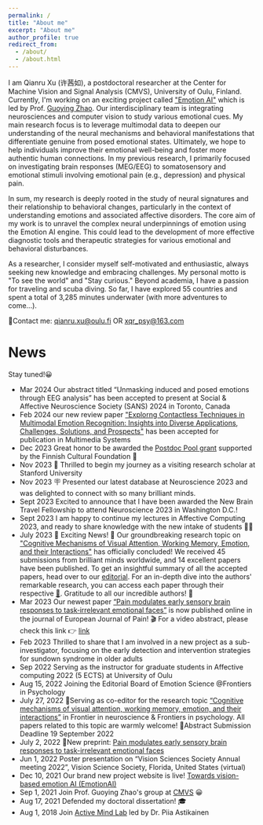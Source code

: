 ```yaml
---
permalink: /
title: "About me"
excerpt: "About me"
author_profile: true
redirect_from: 
  - /about/
  - /about.html
---
```

I am Qianru Xu (许茜如), a postdoctoral researcher at the Center for Machine Vision and Signal Analysis (CMVS), University of Oulu, Finland. Currently, I'm working on an exciting project called ["Emotion AI"](https://emotion-ai.rahtiapp.fi/index.html) which is led by Prof. [Guoying Zhao](https://gyzhao-nm.github.io/Guoying/). Our interdisciplinary team is integrating neurosciences and computer vision to study various emotional cues. My main research focus is to leverage multimodal data to deepen our understanding of the neural mechanisms and behavioral manifestations that differentiate genuine from posed emotional states. Ultimately, we hope to help individuals improve their emotional well-being and foster more authentic human connections. In my previous research, I primarily focused on investigating brain responses (MEG/EEG) to somatosensory and emotional stimuli involving emotional pain (e.g., depression) and physical pain. 

In sum, my research is deeply rooted in the study of neural signatures and their relationship to behavioral changes, particularly in the context of understanding emotions and associated affective disorders. The core aim of my work is to unravel the complex neural underpinnings of emotion using the Emotion AI engine. This could lead to the development of more effective diagnostic tools and therapeutic strategies for various emotional and behavioral disturbances.

<!--In my previous research, I primarily focused on investigating brain responses (MEG/EEG) to somatosensory and emotional stimuli in both depressed and non-depressed individuals. My Ph.D. dissertation, titled ["Change detection in the surrounding world: evidence from the visual and somatosensory brain responses"]( http://urn.fi/URN:ISBN:978-951-39-8791-6) was supervised by Assoc. prof. [Piia Astikainen](https://www.jyu.fi/edupsy/fi/laitokset/psykologia/en/staff/astikainen-piia) and Prof. [Jarmo Hämäläinen](https://www.jyu.fi/edupsy/fi/laitokset/psykologia/en/staff/hamalainen-jarmo). One of my ongoing projects revolves around understanding how physical pain, compared to emotional pain such as depression, alters emotional processing. This knowledge could be instrumental in the development of diagnostic tools and predicting treatment responses in the future.-->

As a researcher, I consider myself self-motivated and enthusiastic, always seeking new knowledge and embracing challenges. My personal motto is "To see the world" and "Stay curious." Beyond academia, I have a passion for traveling and scuba diving. So far, I have explored 55 countries and spent a total of 3,285 minutes underwater (with more adventures to come...).

📧Contact me: qianru.xu@oulu.fi OR xqr_psy@163.com

News
======
Stay tuned!😀

- Mar 2024 Our abstract titled “Unmasking induced and posed emotions through EEG analysis” has been accepted to present at Social & Affective Neuroscience Society (SANS) 2024 in Toronto, Canada
- Feb 2024 our new review paper ["Explorng Contactless Techniques in Multimodal Emotion Recognition: Insights into Diverse Applications, Challenges, Solutions, and Prospects"](https://link.springer.com/article/10.1007/s00530-024-01302-2?utm_source=rct_congratemailt&utm_medium=email&utm_campaign=oa_20240406&utm_content=10.1007/s00530-024-01302-2) has been accepted for publication in Multimedia Systems 
- Dec 2023 Great honor to be awarded the [Postdoc Pool grant](https://skr.fi/ajankohtaista/saatioiden-post-doc-poolin-syyshaun-tulokset-32-tohtoria-sai-rahoituksen) supported by the Finnish Cultural Foundation 🧡
- Nov 2023 🛫 Thrilled to begin my journey as a visiting research scholar at Stanford University
- Nov 2023 🪧 Presented our latest database at Neuroscience 2023 and was delighted to connect with so many brilliant minds.
- Sept 2023 Excited to announce that I have been awarded the New Brain Travel Fellowship to attend Neuroscience 2023 in Washington D.C.!
- Sept 2023 I am happy to continue my lectures in Affective Computing 2023, and ready to share knowledge with the new intake of students 👩‍🏫
- July 2023 🎉 Exciting News! 🎉 Our groundbreaking research topic on ["Cognitive Mechanisms of Visual Attention, Working Memory, Emotion, and their Interactions"](https://www.frontiersin.org/research-topics/44236/cognitive-mechanisms-of-visual-attention-working-memory-emotion-and-their-interactions#articles) has officially concluded! We received 45 submissions from brilliant minds worldwide, and 14 excellent papers have been published. To get an insightful summary of all the accepted papers, head over to our [editorial](https://www.frontiersin.org/articles/10.3389/fnins.2023.1259002/full). For an in-depth dive into the authors' remarkable research, you can access each paper through their respective [🔗](https://www.frontiersin.org/research-topics/44236/cognitive-mechanisms-of-visual-attention-working-memory-emotion-and-their-interactions#articles). Gratitude to all our incredible authors! 👏 
- Mar 2023 Our newest paper [“Pain modulates early sensory brain responses to task‐irrelevant emotional faces”](https://doi.org/10.1002/ejp.2097) is now published online in the journal of European Journal of Pain! 🎬 For a video abstract, please check this link 👉 [link](https://www.veed.io/view/2c5741b6-1062-476e-8d20-6499906a8944?panel=share)
- Feb 2023 Thrilled to share that I am involved in a new project as a sub-investigator, focusing on the early detection and intervention strategies for sundown syndrome in older adults
- Sep 2022 Serving as the instructor for graduate students in Affective computing 2022 (5 ECTS) at University of Oulu
- Aug 15, 2022 Joining the Editorial Board of Emotion Science @Frontiers in Psychology
- July 27, 2022 📢Serving as co-editor for the research topic [“Cognitive mechanisms of visual attention, working memory, emotion, and their interactions”](https://frontiersin.org/research-topics/44236) in Frontier in neuroscience & Frontiers in psychology. All papers related to this topic are warmly welcome! 👀Abstract Submission Deadline 19 September 2022
- July 2, 2022 🚨New preprint: [Pain modulates early sensory brain responses to task-irrelevant emotional faces](https://psyarxiv.com/2wdjx/)
- Jun 1, 2022 Poster presentation on “Vision Sciences Society Annual meeting 2022”, Vision Science Society, Florida, United States (virtual) 
- Dec 10, 2021  Our brand new project website is live! [Towards vision-based emotion AI (EmotionAI)](https://emotion-ai.rahtiapp.fi/index.html)
- Sep 1, 2021   Join Prof. Guoying Zhao's group at [CMVS](https://www.oulu.fi/cmvs/) 😀
- Aug 17, 2021  Defended my doctoral dissertation! 🎓
- Aug 1, 2018   Join [Active Mind Lab](https://www.jyu.fi/edupsy/fi/laitokset/psykologia/en/research/research-areas/neuroscience/groups/active-mind-lab) led by Dr. Piia Astikainen
